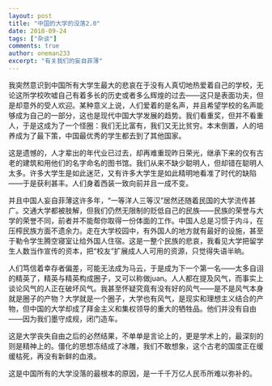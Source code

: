 ```yaml
---
layout: post
title: "中国的大学的没落2.0"
date: 2018-09-24
tags: ["杂谈"]
comments: true
author: oneman233
excerpt: "有关我们的妄自菲薄"
---
```


我突然意识到中国所有大学生最大的悲哀在于没有人真切地热爱着自己的学校，无论这所学校吹嘘自己有着多长的历史或者多么辉煌的过去——这只是表面功夫，但是却意外的受人欢迎。某种意义上说，人们爱着的是名声，并且希望学校的名声能够成为自己的一部分，这也是现代中国大学发展的趋势。我们看重奖，但并不看重人，于是这成为了一个怪圈：我们无比富有，我们又无比贫穷。本末倒置，人的培养成为了最下策，中国最优秀的学生都去到了其他国家。

这是遗憾的，人才辈出的年代业已过去，却再难重现昨日荣光，继承下来的仅有古老的建筑和用他们的名字命名的图书馆。我们从来不缺少聪明人，但却错在聪明人太多。许多大学生是如此迷茫，又有许多大学生是如此精明地看准了时代的缺陷——于是获利甚丰。人们身着西装一致向前并且一成不变。

并且中国人妄自菲薄这许多年，“一等洋人三等汉”居然还随着民国的大学流传甚广。交通大学都被肢解，但我们仍然无限制的贬低自己的民族——民族的荣誉与大学的荣誉不同，前者并不能帮你取得一份体面的工作。中国人总是习惯于内斗，在压榨民族方面不遗余力。走在大学校园中，有外国人的地方就有最好的设施，甚至于勒令学生腾空寝室让给外国人住宿。这是一整个民族的悲哀，我看见大学把留学生人数当作宣传的资本，把“校友”扩展成人人可用的资源，只觉得失语半晌。

人们笃信着幸存者偏差，可能无法成为马云，于是成为下一个第一名——太多自诩的精英了，精英与精英构成圈子，又可以称做juan。人人都在提及风气，而事实上谈论风气的人正在破坏风气。我甚至怀疑究竟有没有好的风气——是不是风气本身就是圈子的产物？大学就是一个圈子，大学也有风气，是现实和理想主义结合的产物，但中国的大学却成了拜金主义和集权领导的重大的牺牲品。他们并没有自由——因为我们墨守成规，闭门造车。

这是大学丧失自由之后的必然结果，不单单是言论上的，更是学术上的，最深刻的则是精神上的。僵化的思想冻结成了冰雕，我们不敢想象，这个古老的国度正在缓缓枯死，再没有新鲜的血液。

这是中国所有的大学没落的最根本的原因，是一千千万亿人民币所难以弥补的。